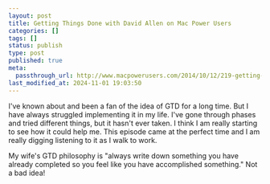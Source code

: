 ```yaml
---
layout: post
title: Getting Things Done with David Allen on Mac Power Users
categories: []
tags: []
status: publish
type: post
published: true
meta:
  passthrough_url: http://www.macpowerusers.com/2014/10/12/219-getting-things-done-with-david-allen/
last_modified_at: 2024-11-01 19:03:50
---
```


I've known about and been a fan of the idea of GTD for a long time. But I have always struggled implementing it in my life. I've gone through phases and tried different things, but it hasn't ever taken. I think I am really starting to see how it could help me. This episode came at the perfect time and I am really digging listening to it as I walk to work.


My wife's GTD philosophy is "always write down something you have already completed so you feel like you have accomplished something." Not a bad idea!

